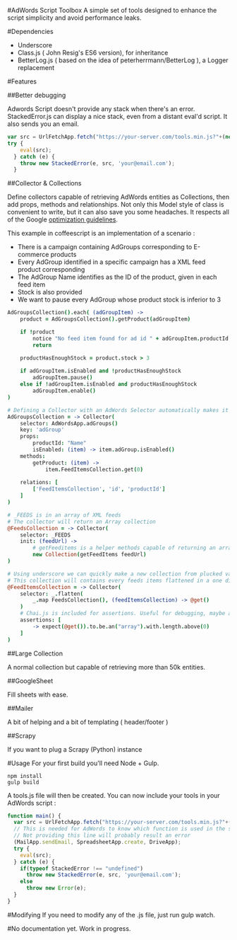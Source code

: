 #AdWords Script Toolbox
A simple set of tools designed to enhance the script simplicity and avoid performance leaks.

#Dependencies
- Underscore
- Class.js ( John Resig's ES6 version), for inheritance
- BetterLog.js ( based on the idea of peterherrmann/BetterLog ), a Logger replacement

#Features

##Better debugging

Adwords Script doesn't provide any stack when there's an error. StackedError.js can display a nice stack, even from a distant eval'd script.
It also sends you an email.
```js
var src = UrlFetchApp.fetch("https://your-server.com/tools.min.js?"+(new Date/1E3|0)).getContentText();
try {
    eval(src);
  } catch (e) {
    throw new StackedError(e, src, 'your@email.com');
  }
```

##Collector & Collections

Define collectors capable of retrieving AdWords entities as Collections, then add props, methods and relationships.
Not only this Model style of class is convenient to write, but it can also save you some headaches. It respects all of the Google  [optimization guidelines](https://developers.google.com/adwords/scripts/docs/best-practices?hl=fr).

This example in coffeescript is an implementation of a scenario : 
- There is a campaign containing AdGroups corresponding to E-commerce products
- Every AdGroup identified in a specific campaign has a XML feed product corresponding
- The AdGroup Name identifies as the ID of the product, given in each feed item
- Stock is also provided
- We want to pause every AdGroup whose product stock is inferior to 3
```coffee
AdGroupsCollection().each( (adGroupItem) ->
    product = AdGroupsCollection().getProduct(adGroupItem)

    if !product
        notice "No feed item found for ad id " + adGroupItem.productId
        return

    productHasEnoughStock = product.stock > 3
        
    if adGroupItem.isEnabled and !productHasEnoughStock
        adGroupItem.pause()
    else if !adGroupItem.isEnabled and productHasEnoughStock
        adGroupItem.enable()
)

# Defining a Collector with an AdWords Selector automatically makes it an AdWords collection
AdGroupsCollection = -> Collector(
    selector: AdWordsApp.adGroups()
    key: 'adGroup'
    props:
        productId: "Name"
        isEnabled: (item) -> item.adGroup.isEnabled()
    methods:
        getProduct: (item) ->
            item.FeedItemsCollection.get(0)
            
    relations: [
        ['FeedItemsCollection', 'id', 'productId']
    ]
)

# _FEEDS is in an array of XML feeds
# The collector will return an Array collection
@FeedsCollection = -> Collector(
    selector: _FEEDS
    init: (feedUrl) ->
        # getFeeditems is a helper methods capable of returning an array from a XML feed URL
        new Collection(getFeedItems feedUrl)
)

# Using underscore we can quickly make a new collection from plucked values
# This collection will contains every feeds items flattened in a one dimension array
@FeedItemsCollection = -> Collector(
    selector: _.flatten(
        _.map FeedsCollection(), (feedItemsCollection) -> @get()
    )
    # Chai.js is included for assertions. Useful for debugging, maybe also for production code than can't run without conditions.
    assertions: [
        -> expect(@get()).to.be.an("array").with.length.above(0)
    ]
)

```

##Large Collection

A normal collection but capable of retrieving more than 50k entities.

##GoogleSheet

Fill sheets with ease.

##Mailer

A bit of helping and a bit of templating ( header/footer )

##Scrapy

If you want to plug a Scrapy (Python) instance

#Usage
For your first build you'll need Node + Gulp.
```
npm install
gulp build
```
A tools.js file will then be created. You can now include your tools in your AdWords script :
```javascript
function main() {
  var src = UrlFetchApp.fetch("https://your-server.com/tools.min.js?"+(new Date/1E3|0)).getContentText();
  // This is needed for AdWords to know which function is used in the script
  // Not providing this line will probably result an error
  (MailApp.sendEmail, SpreadsheetApp.create, DriveApp);
  try {
    eval(src);
  } catch (e) {
    if(typeof StackedError !== "undefined")
      throw new StackedError(e, src, 'your@email.com');
    else
      throw new Error(e);
  }
}
```


#Modifying
If you need to modify any of the .js file, just run gulp watch.

#No documentation yet. Work in progress.